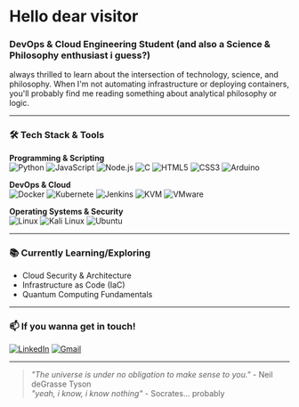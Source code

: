 # Hello dear visitor

###  DevOps & Cloud Engineering Student (and also a Science & Philosophy enthusiast i guess?)

always thrilled to learn about the intersection of technology, science, and philosophy. When I'm not automating infrastructure or deploying containers, you'll probably find me reading something about analytical philosophy or logic.

---

### 🛠️ Tech Stack & Tools

**Programming & Scripting**  
![Python](https://img.shields.io/badge/Python-3776AB?style=for-the-badge&logo=python&logoColor=white)
![JavaScript](https://img.shields.io/badge/JavaScript-F7DF1E?style=for-the-badge&logo=javascript&logoColor=black)
![Node.js](https://img.shields.io/badge/Node.js-339933?style=for-the-badge&logo=nodedotjs&logoColor=white)
![C](https://img.shields.io/badge/C-A8B9CC?style=for-the-badge&logo=c&logoColor=white)
![HTML5](https://img.shields.io/badge/HTML5-E34F26?style=for-the-badge&logo=html5&logoColor=white)
![CSS3](https://img.shields.io/badge/CSS3-1572B6?style=for-the-badge&logo=css3&logoColor=white)
![Arduino](https://img.shields.io/badge/Arduino-00979D?style=for-the-badge&logo=arduino&logoColor=white)

**DevOps & Cloud**  
![Docker](https://img.shields.io/badge/Docker-2496ED?style=for-the-badge&logo=docker&logoColor=white)
![Kubernete](https://img.shields.io/badge/Kubernetes-326CE5?style=for-the-badge&logo=kubernetes&logoColor=white)
![Jenkins](https://img.shields.io/badge/Jenkins-D24939?style=for-the-badge&logo=jenkins&logoColor=white)
![KVM](https://img.shields.io/badge/KVM-FF6600?style=for-the-badge&logo=linux&logoColor=white)
![VMware](https://img.shields.io/badge/VMware-607078?style=for-the-badge&logo=vmware&logoColor=white)

**Operating Systems & Security**  
![Linux](https://img.shields.io/badge/Linux-FCC624?style=for-the-badge&logo=linux&logoColor=black)
![Kali Linux](https://img.shields.io/badge/Kali_Linux-557C94?style=for-the-badge&logo=kalilinux&logoColor=white)
![Ubuntu](https://img.shields.io/badge/Ubuntu-E95420?style=for-the-badge&logo=ubuntu&logoColor=white)

---

### 📚 Currently Learning/Exploring
- Cloud Security & Architecture
- Infrastructure as Code (IaC)
- Quantum Computing Fundamentals

---

### 📫 If you wanna get in touch!

[![LinkedIn](https://img.shields.io/badge/LinkedIn-0077B5?style=for-the-badge&logo=linkedin&logoColor=white)]([YourLinkedInURL](https://www.linkedin.com/in/aymane-benmessaoud-662734287/))
[![Gmail](https://img.shields.io/badge/Email-D14836?style=for-the-badge&logo=gmail&logoColor=white)](benmessaoudaymane3@gmail.com)

---

> *"The universe is under no obligation to make sense to you."* - Neil deGrasse Tyson  
> *"yeah, i know, i know nothing"* - Socrates... probably

